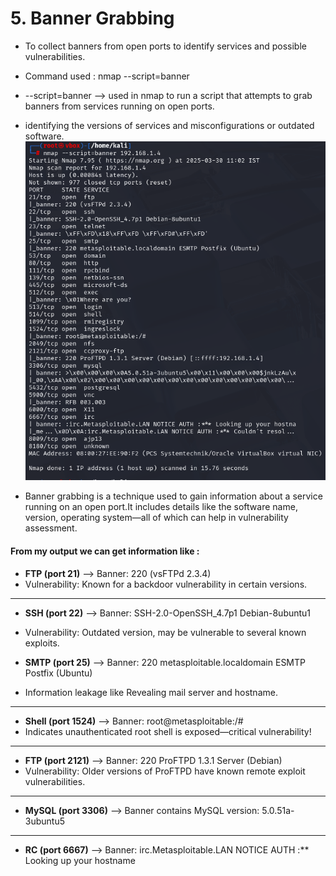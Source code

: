 #  5. Banner Grabbing
 - To collect banners from open ports to identify services and possible vulnerabilities.
 - Command used : nmap --script=banner <target-ip>
 - --script=banner --> used in nmap to run a script that attempts to grab banners from services running on open ports.
 - identifying the  versions of services and  misconfigurations or outdated software.
![](https://github.com/deepthiii33/sapienceintern/blob/main/task3/screenshots/banner%20grabbing.png)

- Banner grabbing is a technique used to gain information about a service running on an open port.It  includes details like the software name, version, operating system—all of which can help in vulnerability assessment.

#### From my output we can get information like :

- **FTP (port 21)** --> Banner: 220 (vsFTPd 2.3.4)
- Vulnerability: Known for a backdoor vulnerability in certain versions.
---
- **SSH (port 22)** --> Banner: SSH-2.0-OpenSSH_4.7p1 Debian-8ubuntu1
- Vulnerability: Outdated version, may be vulnerable to several known exploits.

- **SMTP (port 25)** --> Banner: 220 metasploitable.localdomain ESMTP Postfix (Ubuntu)
- Information leakage like Revealing mail server and hostname.

---

- **Shell (port 1524)** --> Banner: root@metasploitable:/#
- Indicates unauthenticated root shell is exposed—critical vulnerability!

---

- **FTP (port 2121)** --> Banner: 220 ProFTPD 1.3.1 Server (Debian)
- Vulnerability: Older versions of ProFTPD have known remote exploit vulnerabilities.

---

- **MySQL (port 3306)** --> Banner contains MySQL version: 5.0.51a-3ubuntu5

--- 
- **RC (port 6667)** --> Banner: irc.Metasploitable.LAN NOTICE AUTH :** Looking up your hostname


 

